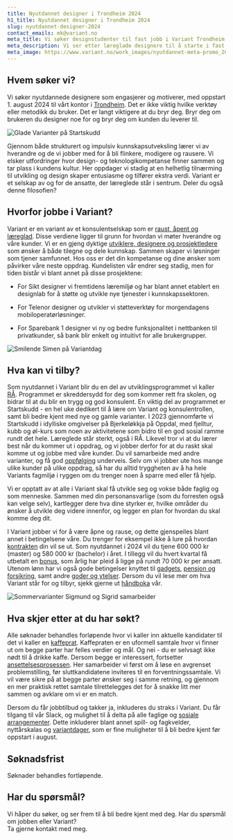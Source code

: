 ```yaml
---
title: Nyutdannet designer i Trondheim 2024
h1_title: Nyutdannet designer i Trondheim 2024
slug: nyutdannet-designer-2024
contact_emails: mk@variant.no
meta_title: Vi søker designstudenter til fast jobb i Variant Trondheim!
meta_description: Vi ser etter læreglade designere til å starte i fast jobb hos oss i 2024.
meta_image: https://www.variant.no/work_images/nyutdannet-meta-promo_2024.png
---
```


## Hvem søker vi?

Vi søker nyutdannede designere som engasjerer og motiverer, med oppstart 1. august 2024 til vårt kontor i [Trondheim](https://handbook.variant.no/avdelinger/trondheim). Det er ikke viktig hvilke verktøy eller metodikk du bruker. Det er langt viktigere at du bryr deg. Bryr deg om brukeren du designer noe for og bryr deg om kunden du leverer til.

<div class="right">

![Glade Varianter på Startskudd](/work_images/kull_2022_paa_startskudd.png)

</div>

Gjennom både strukturert og impulsiv kunnskapsutveksling lærer vi av hverandre og de vi jobber med for å bli flinkere, modigere og rausere. Vi elsker utfordringer hvor design- og teknologikompetanse finner sammen og tar plass i kundens kultur. Her oppdager vi stadig at en helhetlig tilnærming til utvikling og design skaper entusiasme og tilfører ekstra verdi. Variant er et selskap av og for de ansatte, der læreglede står i sentrum. Deler du også denne filosofien?

## Hvorfor jobbe i Variant?

Variant er en variant av et konsulentselskap som er [raust, åpent og læreglad](https://handbook.variant.no/#Formal-og-verdier). Disse verdiene ligger til grunn for hvordan vi møter hverandre og våre kunder. Vi er en gjeng dyktige [utviklere, designere og prosjektledere](https://www.variant.no/ansatte) som ønsker å både tilegne og dele kunnskap. Sammen skaper vi løsninger som tjener samfunnet. Hos oss er det din kompetanse og dine ønsker som påvirker våre neste oppdrag. Kundelisten vår endrer seg stadig, men for tiden bistår vi blant annet på disse prosjektene:

- For Sikt designer vi fremtidens læremiljø og har blant annet etablert en designlab for å støtte og utvikle nye tjenester i kunnskapssektoren.

- For Telenor designer og utvikler vi støtteverktøy for morgendagens mobiloperatørløsninger.

- For Sparebank 1 designer vi ny og bedre funksjonalitet i nettbanken til privatkunder, så bank blir enkelt og intuitivt for alle brukergrupper.

<div class="left">

![Smilende Simen på Variantdag](/work_images/nyutdannet-blob-4.png)

</div>

## Hva kan vi tilby?

Som nyutdannet i Variant blir du en del av utviklingsprogrammet vi kaller [RÅ](https://handbook.variant.no/#Utviklingsprogram). Programmet er skreddersydd for deg som kommer rett fra skolen, og bidrar til at du blir en trygg og god konsulent. En viktig del av programmet er Startskudd - en hel uke dedikert til å lære om Variant og konsulentrollen, samt bli bedre kjent med nye og gamle varianter. I 2023 gjennomførte vi Startskudd i idylliske omgivelser på Bjerkeløkkja på Oppdal, med fjelltur, kubb og øl-kurs som noen av aktivitetene som bidro til en god sosial ramme rundt det hele. Læreglede står sterkt, også i RÅ. Likevel tror vi at du lærer best når du kommer ut i oppdrag, og vi jobber derfor for at du raskt skal komme ut og jobbe med våre kunder. Du vil samarbeide med andre varianter, og få god [oppfølging](https://handbook.variant.no/prosesser-ansatt#Personaloppfolging) underveis. Selv om vi jobber ute hos mange ulike kunder på ulike oppdrag, så har du alltid tryggheten av å ha hele Variants fagmiljø i ryggen om du trenger noen å sparre med eller få hjelp.

Vi er opptatt av at alle i Variant skal få utvikle seg og vokse både faglig og som menneske. Sammen med din personansvarlige (som du forresten også kan velge selv), kartlegger dere hva dine styrker er, hvilke områder du ønsker å utvikle deg videre innenfor, og legger en plan for hvordan du skal komme deg dit.

I Variant jobber vi for å være åpne og rause, og dette gjenspeiles blant annet i betingelsene våre. Du trenger for eksempel ikke å lure på hvordan [kontrakten](https://avtaler.variant.no/avtaler/norge/arbeidsavtaler/ansettelse.html) din vil se ut. Som nyutdannet i 2024 vil du tjene 600 000 kr (master) og 580 000 kr (bachelor) i året. I tillegg vil du hvert kvartal få utbetalt en [bonus](https://handbook.variant.no/#Bonus), som årlig har pleid å ligge på rundt 70 000 kr per ansatt. Utenom lønn har vi også gode betingelser knyttet til [gadgets](https://handbook.variant.no/information#Gadgets), [pensjon og forsikring](https://handbook.variant.no/#Pensjon-og-forsikring), samt andre [goder og ytelser](https://handbook.variant.no/#Goder-og-ytelser). Dersom du vil lese mer om hva Variant står for og tilbyr, sjekk gjerne ut [håndboka](https://handbook.variant.no/) vår.

<div class="right">

![Sommervarianter Sigmund og Sigrid samarbeider](/work_images/varianter_samarbeider_2022.png)

</div>

## Hva skjer etter at du har søkt?

Alle søknader behandles forløpende hvor vi kaller inn aktuelle kandidater til det vi kaller en [kaffeprat](<https://handbook.variant.no/prosesser-ansatt#1.-Kaffeprat-(30-min)>). Kaffepraten er en uformell samtale hvor vi finner ut om begge parter har felles verdier og mål. Og nei - du er selvsagt ikke nødt til å drikke kaffe. Dersom begge er interessert, fortsetter [ansettelsesprosessen](https://handbook.variant.no/prosesser-ansatt#Ansettelse-og-jobbintervju). Her samarbeider vi først om å løse en avgrenset problemstilling, før sluttkandidatene inviteres til en forventningssamtale. Vi vil være sikre på at begge parter ønsker seg i samme retning, og gjennom en mer praktisk rettet samtale tilrettelegges det for å snakke litt mer sammen og avklare om vi er en match.

Dersom du får jobbtilbud og takker ja, inkluderes du straks i Variant. Du får tilgang til vår Slack, og mulighet til å delta på alle faglige og [sosiale arrangementer](https://handbook.variant.no/#Sosialt). Dette inkluderer blant annet spill- og fagkvelder, nyttårskalas og [variantdager](https://handbook.variant.no/#Variantdag), som er fine muligheter til å bli bedre kjent før oppstart i august.

## Søknadsfrist

<p>
Søknader behandles fortløpende.
</p>

## Har du spørsmål?

Vi håper du søker, og ser frem til å bli bedre kjent med deg. Har du spørsmål om jobben eller Variant?  
Ta gjerne kontakt med meg.
